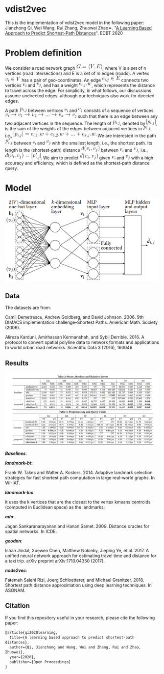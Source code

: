 # vdist2vec
This is the implementation of vdist2vec model in the following paper: \
Jianzhong Qi, Wei Wang, Rui Zhang, Zhuowei Zhao∗. "[A Learning Based Approach to Predict Shortest-Path Distances](https://openproceedings.org/2020/conf/edbt/paper_215.pdf)", EDBT 2020

# Problem definition

We consider a road network graph <img src=./equations/eq1.gif>, where V is a set of n vertices  (road intersections)  and E is a set of m edges (roads). 
A vertex <img src=./equations/eq2.gif> has a pair of geo-coordinates. An edge <img src=./equations/eq3.gif> connects two vertices <img src=./equations/vi.gif> and <img src=./equations/vj.gif>, and has a weight <img src=./equations/eq4.gif>, which represents the  distance to travel across the edge. For simplicity, in what follows, our discussions assume undirected edges, although our techniques also work for directed edges. 

A path <img src=./equations/eq5.gif> between vertices 
<img src=./equations/vi.gif> and <img src=./equations/vj.gif> consists of a sequence of vertices <img src=./equations/eq6.gif> 
such that there is an edge between any two adjacent vertices in the sequence.  The length of <img src=./equations/eq5.gif>, denoted by <img src=./equations/eq7.gif>, is the sum of the weights of the edges between  adjacent vertices in <img src=./equations/eq5.gif>, i.e., 
<img src=./equations/eq8.gif>
We are interested in the path  <img src=./equations/eq9.gif> between <img height="10" src=./equations/vi.gif> and <img src=./equations/vj.gif> with the smallest length, i.e., the shortest path. 
Its length is the (shortest-path) distance <img src=./equations/eq10.gif> between <img src=./equations/vi.gif> and <img src=./equations/vj.gif>, i.e., 
<img src=./equations/eq11.gif>.
We aim to predict <img src=./equations/eq10.gif> given <img src=./equations/vi.gif> and <img src=./equations/vj.gif> with a high accuracy and efficiency, which is defined as the shortest-path distance query. 
# Model
<p align="center">
  <img src=./figure/model.PNG>
</p>

## Data
The datasets are from:

Camil Demetrescu, Andrew Goldberg, and David Johnson. 2006. 9th DIMACS implementation challenge–Shortest Paths. American Math. Society (2006).

Alireza Karduni, Amirhassan Kermanshah, and Sybil Derrible. 2016. A protocol to convert spatial polyline data to network formats and applications to world urban road networks. Scientific Data 3 (2016), 160046.

## Results
<p align="center">
  <img src=./figure/results.PNG>
</p>

***Baselines***:

***landmark-bt***:

Frank W. Takes and Walter A. Kosters. 2014. Adaptive landmark selection
strategies for fast shortest path computation in large real-world graphs. In
WI-IAT.

***landmark-km***: 

it uses the k vertices that are the closest to the vertex kmeans centroids (computed in Euclidean space) as the landmarks;

***ado***:

Jagan Sankaranarayanan and Hanan Samet. 2009. Distance oracles for spatial
networks. In ICDE.

***geodnn***: 

Ishan Jindal, Xuewen Chen, Matthew Nokleby, Jieping Ye, et al. 2017. A unified
neural network approach for estimating travel time and distance for a taxi
trip. arXiv preprint arXiv:1710.04350 (2017).

***node2vec***: 

Fatemeh Salehi Rizi, Joerg Schloetterer, and Michael Granitzer. 2018. Shortest
path distance approximation using deep learning techniques. In ASONAM.

## Citation
If you find this repository useful in your research, please cite the following paper:

```
@article{qi2020learning,
  title={A learning based approach to predict shortest-path distances},
  author={Qi, Jianzhong and Wang, Wei and Zhang, Rui and Zhao, Zhuowei},
  year={2020},
  publisher={Open Proceedings}
}
```
